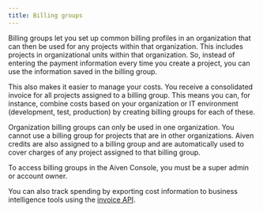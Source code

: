 ```yaml
---
title: Billing groups
---
```


Billing groups let you set up common billing profiles in an organization
that can then be used for any projects within that organization. This
includes projects in organizational units within that organization. So,
instead of entering the payment information every time you create a
project, you can use the information saved in the billing group.

This also makes it easier to manage your costs. You receive a
consolidated invoice for all projects assigned to a billing group. This
means you can, for instance, combine costs based on your organization or
IT environment (development, test, production) by creating billing
groups for each of these.

Organization billing groups can only be used in one organization. You
cannot use a billing group for projects that are in other organizations.
Aiven credits are also assigned to a billing group and are automatically
used to cover charges of any project assigned to that billing group.

To access billing groups in the Aiven Console, you must be a
super admin or account owner.

You can also track spending by exporting cost information to business
intelligence tools using the [invoice
API](https://api.aiven.io/doc/#tag/BillingGroup).

